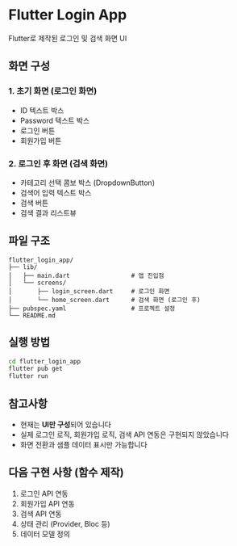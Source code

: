 # Flutter Login App

Flutter로 제작된 로그인 및 검색 화면 UI

## 화면 구성

### 1. 초기 화면 (로그인 화면)
- ID 텍스트 박스
- Password 텍스트 박스
- 로그인 버튼
- 회원가입 버튼

### 2. 로그인 후 화면 (검색 화면)
- 카테고리 선택 콤보 박스 (DropdownButton)
- 검색어 입력 텍스트 박스
- 검색 버튼
- 검색 결과 리스트뷰

## 파일 구조

```
flutter_login_app/
├── lib/
│   ├── main.dart                 # 앱 진입점
│   └── screens/
│       ├── login_screen.dart     # 로그인 화면
│       └── home_screen.dart      # 검색 화면 (로그인 후)
├── pubspec.yaml                  # 프로젝트 설정
└── README.md
```

## 실행 방법

```bash
cd flutter_login_app
flutter pub get
flutter run
```

## 참고사항

- 현재는 **UI만 구성**되어 있습니다
- 실제 로그인 로직, 회원가입 로직, 검색 API 연동은 구현되지 않았습니다
- 화면 전환과 샘플 데이터 표시만 가능합니다

## 다음 구현 사항 (함수 제작)

1. 로그인 API 연동
2. 회원가입 API 연동
3. 검색 API 연동
4. 상태 관리 (Provider, Bloc 등)
5. 데이터 모델 정의
